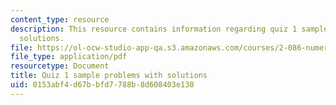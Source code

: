 ```yaml
---
content_type: resource
description: This resource contains information regarding quiz 1 sample problems with
  solutions.
file: https://ol-ocw-studio-app-qa.s3.amazonaws.com/courses/2-086-numerical-computation-for-mechanical-engineers-fall-2012/0153abf4d67bbfd7788b8d608403e130_MIT2_086F12_quiz1_samples.pdf
file_type: application/pdf
resourcetype: Document
title: Quiz 1 sample problems with solutions
uid: 0153abf4-d67b-bfd7-788b-8d608403e130
---
```

